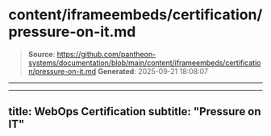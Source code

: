 # content/iframeembeds/certification/pressure-on-it.md

> **Source**: https://github.com/pantheon-systems/documentation/blob/main/content/iframeembeds/certification/pressure-on-it.md
> **Generated**: 2025-09-21 18:08:07

---

---
title: WebOps Certification
subtitle: "Pressure on IT"
---

<Partial file="certification-guide/pressure-on-it.md" />
